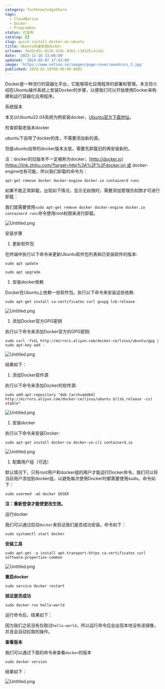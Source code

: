 ```yaml
---
category: TechKnowledgeShare
tags:
  - CloudNative
  - Docker
  - ProgramEnv
status: 已发布
catalog: []
slug: quick-install-docker-on-ubuntu
title: Ubuntu快速安装Docker
urlname: 3bd3cd5c-012b-418c-93b1-c3d325c3ca3c
date: '2023-11-18 13:06:00'
updated: '2024-09-07 17:43:00'
image: 'https://www.notion.so/images/page-cover/woodcuts_3.jpg'
published: 2020-01-18T08:00:00.000Z
---
```


Docker是一种流行的容器化平台，它能够简化应用程序的部署和管理。本文将介绍在Ubuntu操作系统上安装Docker的步骤，以便我们可以开始使用Docker来构建和运行容器化应用程序。


系统版本


本文以Ubuntu22.04系统为例安装docker，[Ubuntu官方下载地址](https://link.zhihu.com/?target=https%3A%2F%2Fubuntu.com%2Fdownload)。


检查卸载老版本docker


ubuntu下自带了docker的库，不需要添加新的源。


但是ubuntu自带的docker版本太低，需要先卸载旧的再安装新的。


注：docker的旧版本不一定被称为docker，[http://docker.io](https://link.zhihu.com/?target=http%3A%2F%2Fdocker.io) 或 docker-engine也有可能，所以我们卸载的命令为：


`apt-get remove docker docker-engine docker.io containerd runc`


如果不能正常卸载，出现如下情况，显示无权限时，需要添加管理员权限才可进行卸载：


我们就需要使用`sudo apt-get remove docker docker-engine docker.io containerd runc`命令使用root权限来进行卸载。


![Untitled.png](https://prod-files-secure.s3.us-west-2.amazonaws.com/5d24fe63-e567-4804-86f9-9fdc62e13082/39952d0f-7851-4550-b715-72a33876c773/Untitled.png?X-Amz-Algorithm=AWS4-HMAC-SHA256&X-Amz-Content-Sha256=UNSIGNED-PAYLOAD&X-Amz-Credential=ASIAZI2LB4664A36GVOH%2F20250409%2Fus-west-2%2Fs3%2Faws4_request&X-Amz-Date=20250409T053955Z&X-Amz-Expires=3600&X-Amz-Security-Token=IQoJb3JpZ2luX2VjEA0aCXVzLXdlc3QtMiJGMEQCICX89dsgLkLWT1x17W%2Fx3GOUMSpCmz4XVGIb3yVAd5LfAiA6O6KdvM6z8SaXTb0cIFIAP6qRzx02nnXUok7hfIwA9iqIBAiG%2F%2F%2F%2F%2F%2F%2F%2F%2F%2F8BEAAaDDYzNzQyMzE4MzgwNSIMZ2Y%2FQnXtilwKf9fFKtwDk6unvdQv1uFso8LCm5b8YcWWtImGvGa11ujtBU4Uz9QWMQKGxg3ssP78nfPZeDYc5ZkOx8TkQETGWYHOe7CBzJU925RuhUqYlTezwxoghD%2FS3poCio5%2FtcNvDEJZXPIo3phX86KLbLy8Fs8Tq1QWvdmD%2FWFK%2FkmTV5Dmzn%2BkmchZWrYdQQD0onYEwk%2FMb%2FcB4H8EX0IkCp72pLcitcHnmgiCa2jpYJUKIbRklMzu6u9TrTCH3QPCahdB0qcS%2Bk%2BE5jeZ2gCXQASzkf7iQIGMI8YhOwVGE876RJBrh3NR%2F8emAoEe7B%2F9XYONs5Zt2lOGOJWKxI7JhGmguJwsXwZqHERk4499eBhk93JZ9WrUN7cBTjQOpnnTvn2wXbJ0dG6XTUmhALvpVv0lAL%2BEXFJOzIqBYoJJefaJ1wgsq8m5BEFdw9booJFv5IARjZ9qm6Ci%2FoLAW%2FEVkCBllvGSmNNSb%2Fh%2BE8YO5cHG7%2FnJF4Zwy0a1%2BN3o0%2BV8Cxge9lDdoGoGjT9WrABVEiRYXaBsOVnU2XaXi54FDLpiyLnbgRgBMKLrkdQqX4mUa6uGPAMKhcMIB0kd4GYoYRd%2BwwL0cV3JX1Mngpt8lvuDb7c%2BpP0k6Yrx%2B3jdEkeCb3SDqoMwkfHXvwY6pgH7%2FuhJ%2FKjf9LkecUXuv78iEPobMjNjY1GfF9pgXxiSP6O3k6VQ%2Fxp115fKgaGCvE5wx8k7dVwD1oOHHD0jJq0Exxu6h2z7HnV1smtR4lws6XX6rfz9JnA28JiGnfXlSi85S%2FNVDyRfzfdBHpyMm3CE47cWXgPwnFHPdkcrwB61Kjeb1iKS9tXPWzsQFIY5ZjhGQ8D51PvmSHnKmNUgR47tXpqUF48W&X-Amz-Signature=898835a9935181f724b21dc9a56fa1c191c47f9499bb898c697a23841990678f&X-Amz-SignedHeaders=host&x-id=GetObject)


安装步骤

1. 更新软件包

在终端中执行以下命令来更新Ubuntu软件包列表和已安装软件的版本:


`sudo apt update`


`sudo apt upgrade`

1. 安装docker依赖

Docker在Ubuntu上依赖一些软件包。执行以下命令来安装这些依赖:


`sudo apt-get install ca-certificates curl gnupg lsb-release`


![Untitled.png](https://prod-files-secure.s3.us-west-2.amazonaws.com/5d24fe63-e567-4804-86f9-9fdc62e13082/b5a549a8-6621-4824-a151-93e8b0592f14/Untitled.png?X-Amz-Algorithm=AWS4-HMAC-SHA256&X-Amz-Content-Sha256=UNSIGNED-PAYLOAD&X-Amz-Credential=ASIAZI2LB4664A36GVOH%2F20250409%2Fus-west-2%2Fs3%2Faws4_request&X-Amz-Date=20250409T053955Z&X-Amz-Expires=3600&X-Amz-Security-Token=IQoJb3JpZ2luX2VjEA0aCXVzLXdlc3QtMiJGMEQCICX89dsgLkLWT1x17W%2Fx3GOUMSpCmz4XVGIb3yVAd5LfAiA6O6KdvM6z8SaXTb0cIFIAP6qRzx02nnXUok7hfIwA9iqIBAiG%2F%2F%2F%2F%2F%2F%2F%2F%2F%2F8BEAAaDDYzNzQyMzE4MzgwNSIMZ2Y%2FQnXtilwKf9fFKtwDk6unvdQv1uFso8LCm5b8YcWWtImGvGa11ujtBU4Uz9QWMQKGxg3ssP78nfPZeDYc5ZkOx8TkQETGWYHOe7CBzJU925RuhUqYlTezwxoghD%2FS3poCio5%2FtcNvDEJZXPIo3phX86KLbLy8Fs8Tq1QWvdmD%2FWFK%2FkmTV5Dmzn%2BkmchZWrYdQQD0onYEwk%2FMb%2FcB4H8EX0IkCp72pLcitcHnmgiCa2jpYJUKIbRklMzu6u9TrTCH3QPCahdB0qcS%2Bk%2BE5jeZ2gCXQASzkf7iQIGMI8YhOwVGE876RJBrh3NR%2F8emAoEe7B%2F9XYONs5Zt2lOGOJWKxI7JhGmguJwsXwZqHERk4499eBhk93JZ9WrUN7cBTjQOpnnTvn2wXbJ0dG6XTUmhALvpVv0lAL%2BEXFJOzIqBYoJJefaJ1wgsq8m5BEFdw9booJFv5IARjZ9qm6Ci%2FoLAW%2FEVkCBllvGSmNNSb%2Fh%2BE8YO5cHG7%2FnJF4Zwy0a1%2BN3o0%2BV8Cxge9lDdoGoGjT9WrABVEiRYXaBsOVnU2XaXi54FDLpiyLnbgRgBMKLrkdQqX4mUa6uGPAMKhcMIB0kd4GYoYRd%2BwwL0cV3JX1Mngpt8lvuDb7c%2BpP0k6Yrx%2B3jdEkeCb3SDqoMwkfHXvwY6pgH7%2FuhJ%2FKjf9LkecUXuv78iEPobMjNjY1GfF9pgXxiSP6O3k6VQ%2Fxp115fKgaGCvE5wx8k7dVwD1oOHHD0jJq0Exxu6h2z7HnV1smtR4lws6XX6rfz9JnA28JiGnfXlSi85S%2FNVDyRfzfdBHpyMm3CE47cWXgPwnFHPdkcrwB61Kjeb1iKS9tXPWzsQFIY5ZjhGQ8D51PvmSHnKmNUgR47tXpqUF48W&X-Amz-Signature=3cd0861395e14a7fb463d5f222db1afa1d6b7eec21e93207e2b6f8848f9876c8&X-Amz-SignedHeaders=host&x-id=GetObject)

1. 添加Docker官方GPG密钥

执行以下命令来添加Docker官方的GPG密钥:


`sudo curl -fsSL http://mirrors.aliyun.com/docker-ce/linux/ubuntu/gpg | sudo apt-key add -`


![Untitled.png](https://prod-files-secure.s3.us-west-2.amazonaws.com/5d24fe63-e567-4804-86f9-9fdc62e13082/98014b5e-f5b7-4b16-804e-ab6917971bd3/Untitled.png?X-Amz-Algorithm=AWS4-HMAC-SHA256&X-Amz-Content-Sha256=UNSIGNED-PAYLOAD&X-Amz-Credential=ASIAZI2LB4664A36GVOH%2F20250409%2Fus-west-2%2Fs3%2Faws4_request&X-Amz-Date=20250409T053955Z&X-Amz-Expires=3600&X-Amz-Security-Token=IQoJb3JpZ2luX2VjEA0aCXVzLXdlc3QtMiJGMEQCICX89dsgLkLWT1x17W%2Fx3GOUMSpCmz4XVGIb3yVAd5LfAiA6O6KdvM6z8SaXTb0cIFIAP6qRzx02nnXUok7hfIwA9iqIBAiG%2F%2F%2F%2F%2F%2F%2F%2F%2F%2F8BEAAaDDYzNzQyMzE4MzgwNSIMZ2Y%2FQnXtilwKf9fFKtwDk6unvdQv1uFso8LCm5b8YcWWtImGvGa11ujtBU4Uz9QWMQKGxg3ssP78nfPZeDYc5ZkOx8TkQETGWYHOe7CBzJU925RuhUqYlTezwxoghD%2FS3poCio5%2FtcNvDEJZXPIo3phX86KLbLy8Fs8Tq1QWvdmD%2FWFK%2FkmTV5Dmzn%2BkmchZWrYdQQD0onYEwk%2FMb%2FcB4H8EX0IkCp72pLcitcHnmgiCa2jpYJUKIbRklMzu6u9TrTCH3QPCahdB0qcS%2Bk%2BE5jeZ2gCXQASzkf7iQIGMI8YhOwVGE876RJBrh3NR%2F8emAoEe7B%2F9XYONs5Zt2lOGOJWKxI7JhGmguJwsXwZqHERk4499eBhk93JZ9WrUN7cBTjQOpnnTvn2wXbJ0dG6XTUmhALvpVv0lAL%2BEXFJOzIqBYoJJefaJ1wgsq8m5BEFdw9booJFv5IARjZ9qm6Ci%2FoLAW%2FEVkCBllvGSmNNSb%2Fh%2BE8YO5cHG7%2FnJF4Zwy0a1%2BN3o0%2BV8Cxge9lDdoGoGjT9WrABVEiRYXaBsOVnU2XaXi54FDLpiyLnbgRgBMKLrkdQqX4mUa6uGPAMKhcMIB0kd4GYoYRd%2BwwL0cV3JX1Mngpt8lvuDb7c%2BpP0k6Yrx%2B3jdEkeCb3SDqoMwkfHXvwY6pgH7%2FuhJ%2FKjf9LkecUXuv78iEPobMjNjY1GfF9pgXxiSP6O3k6VQ%2Fxp115fKgaGCvE5wx8k7dVwD1oOHHD0jJq0Exxu6h2z7HnV1smtR4lws6XX6rfz9JnA28JiGnfXlSi85S%2FNVDyRfzfdBHpyMm3CE47cWXgPwnFHPdkcrwB61Kjeb1iKS9tXPWzsQFIY5ZjhGQ8D51PvmSHnKmNUgR47tXpqUF48W&X-Amz-Signature=4d4dc7daf6371633d4d63679a73030633c2a5a55ee72945cab05ca57b7f5870e&X-Amz-SignedHeaders=host&x-id=GetObject)


结果如下：

1. 添加Docker软件源

执行以下命令来添加Docker的软件源:


`sudo add-apt-repository "deb [arch=amd64] http://mirrors.aliyun.com/docker-ce/linux/ubuntu $(lsb_release -cs) stable"`


![Untitled.png](https://prod-files-secure.s3.us-west-2.amazonaws.com/5d24fe63-e567-4804-86f9-9fdc62e13082/7fc5bdbe-9d4c-48b8-ba03-3309380f47ba/Untitled.png?X-Amz-Algorithm=AWS4-HMAC-SHA256&X-Amz-Content-Sha256=UNSIGNED-PAYLOAD&X-Amz-Credential=ASIAZI2LB4664A36GVOH%2F20250409%2Fus-west-2%2Fs3%2Faws4_request&X-Amz-Date=20250409T053955Z&X-Amz-Expires=3600&X-Amz-Security-Token=IQoJb3JpZ2luX2VjEA0aCXVzLXdlc3QtMiJGMEQCICX89dsgLkLWT1x17W%2Fx3GOUMSpCmz4XVGIb3yVAd5LfAiA6O6KdvM6z8SaXTb0cIFIAP6qRzx02nnXUok7hfIwA9iqIBAiG%2F%2F%2F%2F%2F%2F%2F%2F%2F%2F8BEAAaDDYzNzQyMzE4MzgwNSIMZ2Y%2FQnXtilwKf9fFKtwDk6unvdQv1uFso8LCm5b8YcWWtImGvGa11ujtBU4Uz9QWMQKGxg3ssP78nfPZeDYc5ZkOx8TkQETGWYHOe7CBzJU925RuhUqYlTezwxoghD%2FS3poCio5%2FtcNvDEJZXPIo3phX86KLbLy8Fs8Tq1QWvdmD%2FWFK%2FkmTV5Dmzn%2BkmchZWrYdQQD0onYEwk%2FMb%2FcB4H8EX0IkCp72pLcitcHnmgiCa2jpYJUKIbRklMzu6u9TrTCH3QPCahdB0qcS%2Bk%2BE5jeZ2gCXQASzkf7iQIGMI8YhOwVGE876RJBrh3NR%2F8emAoEe7B%2F9XYONs5Zt2lOGOJWKxI7JhGmguJwsXwZqHERk4499eBhk93JZ9WrUN7cBTjQOpnnTvn2wXbJ0dG6XTUmhALvpVv0lAL%2BEXFJOzIqBYoJJefaJ1wgsq8m5BEFdw9booJFv5IARjZ9qm6Ci%2FoLAW%2FEVkCBllvGSmNNSb%2Fh%2BE8YO5cHG7%2FnJF4Zwy0a1%2BN3o0%2BV8Cxge9lDdoGoGjT9WrABVEiRYXaBsOVnU2XaXi54FDLpiyLnbgRgBMKLrkdQqX4mUa6uGPAMKhcMIB0kd4GYoYRd%2BwwL0cV3JX1Mngpt8lvuDb7c%2BpP0k6Yrx%2B3jdEkeCb3SDqoMwkfHXvwY6pgH7%2FuhJ%2FKjf9LkecUXuv78iEPobMjNjY1GfF9pgXxiSP6O3k6VQ%2Fxp115fKgaGCvE5wx8k7dVwD1oOHHD0jJq0Exxu6h2z7HnV1smtR4lws6XX6rfz9JnA28JiGnfXlSi85S%2FNVDyRfzfdBHpyMm3CE47cWXgPwnFHPdkcrwB61Kjeb1iKS9tXPWzsQFIY5ZjhGQ8D51PvmSHnKmNUgR47tXpqUF48W&X-Amz-Signature=b640167daea64db5a4c9200fa047d9c892b6206ea8655bb079257651b6a26224&X-Amz-SignedHeaders=host&x-id=GetObject)

1. 安装docker

执行以下命令来安装Docker:


`sudo apt-get install docker-ce docker-ce-cli containerd.io`


![Untitled.png](https://prod-files-secure.s3.us-west-2.amazonaws.com/5d24fe63-e567-4804-86f9-9fdc62e13082/d5ede442-ffc5-49c3-a76a-76559a797244/Untitled.png?X-Amz-Algorithm=AWS4-HMAC-SHA256&X-Amz-Content-Sha256=UNSIGNED-PAYLOAD&X-Amz-Credential=ASIAZI2LB4664A36GVOH%2F20250409%2Fus-west-2%2Fs3%2Faws4_request&X-Amz-Date=20250409T053955Z&X-Amz-Expires=3600&X-Amz-Security-Token=IQoJb3JpZ2luX2VjEA0aCXVzLXdlc3QtMiJGMEQCICX89dsgLkLWT1x17W%2Fx3GOUMSpCmz4XVGIb3yVAd5LfAiA6O6KdvM6z8SaXTb0cIFIAP6qRzx02nnXUok7hfIwA9iqIBAiG%2F%2F%2F%2F%2F%2F%2F%2F%2F%2F8BEAAaDDYzNzQyMzE4MzgwNSIMZ2Y%2FQnXtilwKf9fFKtwDk6unvdQv1uFso8LCm5b8YcWWtImGvGa11ujtBU4Uz9QWMQKGxg3ssP78nfPZeDYc5ZkOx8TkQETGWYHOe7CBzJU925RuhUqYlTezwxoghD%2FS3poCio5%2FtcNvDEJZXPIo3phX86KLbLy8Fs8Tq1QWvdmD%2FWFK%2FkmTV5Dmzn%2BkmchZWrYdQQD0onYEwk%2FMb%2FcB4H8EX0IkCp72pLcitcHnmgiCa2jpYJUKIbRklMzu6u9TrTCH3QPCahdB0qcS%2Bk%2BE5jeZ2gCXQASzkf7iQIGMI8YhOwVGE876RJBrh3NR%2F8emAoEe7B%2F9XYONs5Zt2lOGOJWKxI7JhGmguJwsXwZqHERk4499eBhk93JZ9WrUN7cBTjQOpnnTvn2wXbJ0dG6XTUmhALvpVv0lAL%2BEXFJOzIqBYoJJefaJ1wgsq8m5BEFdw9booJFv5IARjZ9qm6Ci%2FoLAW%2FEVkCBllvGSmNNSb%2Fh%2BE8YO5cHG7%2FnJF4Zwy0a1%2BN3o0%2BV8Cxge9lDdoGoGjT9WrABVEiRYXaBsOVnU2XaXi54FDLpiyLnbgRgBMKLrkdQqX4mUa6uGPAMKhcMIB0kd4GYoYRd%2BwwL0cV3JX1Mngpt8lvuDb7c%2BpP0k6Yrx%2B3jdEkeCb3SDqoMwkfHXvwY6pgH7%2FuhJ%2FKjf9LkecUXuv78iEPobMjNjY1GfF9pgXxiSP6O3k6VQ%2Fxp115fKgaGCvE5wx8k7dVwD1oOHHD0jJq0Exxu6h2z7HnV1smtR4lws6XX6rfz9JnA28JiGnfXlSi85S%2FNVDyRfzfdBHpyMm3CE47cWXgPwnFHPdkcrwB61Kjeb1iKS9tXPWzsQFIY5ZjhGQ8D51PvmSHnKmNUgR47tXpqUF48W&X-Amz-Signature=5376c77d0e0a9a3625510d968921dbed7b0f18b2e58754dbad2013f3694850dc&X-Amz-SignedHeaders=host&x-id=GetObject)

1. 配置用户组（可选）

默认情况下，只有root用户和docker组的用户才能运行Docker命令。我们可以将当前用户添加到docker组，以避免每次使用Docker时都需要使用sudo。命令如下：


`sudo usermod -aG docker $USER`


**注：重新登录才能使更改生效。**


运行docker


我们可以通过启动`docker`来验证我们是否成功安装。命令如下：


`sudo systemctl start docker`


**安装工具**


`sudo apt-get -y install apt-transport-https ca-certificates curl software-properties-common`


![Untitled.png](https://prod-files-secure.s3.us-west-2.amazonaws.com/5d24fe63-e567-4804-86f9-9fdc62e13082/0c3615c1-94db-46f5-9743-68bb221a9964/Untitled.png?X-Amz-Algorithm=AWS4-HMAC-SHA256&X-Amz-Content-Sha256=UNSIGNED-PAYLOAD&X-Amz-Credential=ASIAZI2LB4664A36GVOH%2F20250409%2Fus-west-2%2Fs3%2Faws4_request&X-Amz-Date=20250409T053955Z&X-Amz-Expires=3600&X-Amz-Security-Token=IQoJb3JpZ2luX2VjEA0aCXVzLXdlc3QtMiJGMEQCICX89dsgLkLWT1x17W%2Fx3GOUMSpCmz4XVGIb3yVAd5LfAiA6O6KdvM6z8SaXTb0cIFIAP6qRzx02nnXUok7hfIwA9iqIBAiG%2F%2F%2F%2F%2F%2F%2F%2F%2F%2F8BEAAaDDYzNzQyMzE4MzgwNSIMZ2Y%2FQnXtilwKf9fFKtwDk6unvdQv1uFso8LCm5b8YcWWtImGvGa11ujtBU4Uz9QWMQKGxg3ssP78nfPZeDYc5ZkOx8TkQETGWYHOe7CBzJU925RuhUqYlTezwxoghD%2FS3poCio5%2FtcNvDEJZXPIo3phX86KLbLy8Fs8Tq1QWvdmD%2FWFK%2FkmTV5Dmzn%2BkmchZWrYdQQD0onYEwk%2FMb%2FcB4H8EX0IkCp72pLcitcHnmgiCa2jpYJUKIbRklMzu6u9TrTCH3QPCahdB0qcS%2Bk%2BE5jeZ2gCXQASzkf7iQIGMI8YhOwVGE876RJBrh3NR%2F8emAoEe7B%2F9XYONs5Zt2lOGOJWKxI7JhGmguJwsXwZqHERk4499eBhk93JZ9WrUN7cBTjQOpnnTvn2wXbJ0dG6XTUmhALvpVv0lAL%2BEXFJOzIqBYoJJefaJ1wgsq8m5BEFdw9booJFv5IARjZ9qm6Ci%2FoLAW%2FEVkCBllvGSmNNSb%2Fh%2BE8YO5cHG7%2FnJF4Zwy0a1%2BN3o0%2BV8Cxge9lDdoGoGjT9WrABVEiRYXaBsOVnU2XaXi54FDLpiyLnbgRgBMKLrkdQqX4mUa6uGPAMKhcMIB0kd4GYoYRd%2BwwL0cV3JX1Mngpt8lvuDb7c%2BpP0k6Yrx%2B3jdEkeCb3SDqoMwkfHXvwY6pgH7%2FuhJ%2FKjf9LkecUXuv78iEPobMjNjY1GfF9pgXxiSP6O3k6VQ%2Fxp115fKgaGCvE5wx8k7dVwD1oOHHD0jJq0Exxu6h2z7HnV1smtR4lws6XX6rfz9JnA28JiGnfXlSi85S%2FNVDyRfzfdBHpyMm3CE47cWXgPwnFHPdkcrwB61Kjeb1iKS9tXPWzsQFIY5ZjhGQ8D51PvmSHnKmNUgR47tXpqUF48W&X-Amz-Signature=2c09ee558593c087043b37dcdcc3ad38c87320097446bdc6e4e7b90f82c3f10c&X-Amz-SignedHeaders=host&x-id=GetObject)


**重启docker**


`sudo service docker restart`


**验证是否成功**


`sudo docker run hello-world`


运行命令后，结果如下：


因为我们之前没有拉取过`hello-world`，所以运行命令后会出现本地没有该镜像，并且会自动拉取的操作。


**查看版本**


我们可以通过下面的命令来查看`docker`的版本


`sudo docker version`


结果如下：


![Untitled.png](https://prod-files-secure.s3.us-west-2.amazonaws.com/5d24fe63-e567-4804-86f9-9fdc62e13082/efdb509a-3c1e-41a3-91ee-a1bd88793688/Untitled.png?X-Amz-Algorithm=AWS4-HMAC-SHA256&X-Amz-Content-Sha256=UNSIGNED-PAYLOAD&X-Amz-Credential=ASIAZI2LB4664A36GVOH%2F20250409%2Fus-west-2%2Fs3%2Faws4_request&X-Amz-Date=20250409T053955Z&X-Amz-Expires=3600&X-Amz-Security-Token=IQoJb3JpZ2luX2VjEA0aCXVzLXdlc3QtMiJGMEQCICX89dsgLkLWT1x17W%2Fx3GOUMSpCmz4XVGIb3yVAd5LfAiA6O6KdvM6z8SaXTb0cIFIAP6qRzx02nnXUok7hfIwA9iqIBAiG%2F%2F%2F%2F%2F%2F%2F%2F%2F%2F8BEAAaDDYzNzQyMzE4MzgwNSIMZ2Y%2FQnXtilwKf9fFKtwDk6unvdQv1uFso8LCm5b8YcWWtImGvGa11ujtBU4Uz9QWMQKGxg3ssP78nfPZeDYc5ZkOx8TkQETGWYHOe7CBzJU925RuhUqYlTezwxoghD%2FS3poCio5%2FtcNvDEJZXPIo3phX86KLbLy8Fs8Tq1QWvdmD%2FWFK%2FkmTV5Dmzn%2BkmchZWrYdQQD0onYEwk%2FMb%2FcB4H8EX0IkCp72pLcitcHnmgiCa2jpYJUKIbRklMzu6u9TrTCH3QPCahdB0qcS%2Bk%2BE5jeZ2gCXQASzkf7iQIGMI8YhOwVGE876RJBrh3NR%2F8emAoEe7B%2F9XYONs5Zt2lOGOJWKxI7JhGmguJwsXwZqHERk4499eBhk93JZ9WrUN7cBTjQOpnnTvn2wXbJ0dG6XTUmhALvpVv0lAL%2BEXFJOzIqBYoJJefaJ1wgsq8m5BEFdw9booJFv5IARjZ9qm6Ci%2FoLAW%2FEVkCBllvGSmNNSb%2Fh%2BE8YO5cHG7%2FnJF4Zwy0a1%2BN3o0%2BV8Cxge9lDdoGoGjT9WrABVEiRYXaBsOVnU2XaXi54FDLpiyLnbgRgBMKLrkdQqX4mUa6uGPAMKhcMIB0kd4GYoYRd%2BwwL0cV3JX1Mngpt8lvuDb7c%2BpP0k6Yrx%2B3jdEkeCb3SDqoMwkfHXvwY6pgH7%2FuhJ%2FKjf9LkecUXuv78iEPobMjNjY1GfF9pgXxiSP6O3k6VQ%2Fxp115fKgaGCvE5wx8k7dVwD1oOHHD0jJq0Exxu6h2z7HnV1smtR4lws6XX6rfz9JnA28JiGnfXlSi85S%2FNVDyRfzfdBHpyMm3CE47cWXgPwnFHPdkcrwB61Kjeb1iKS9tXPWzsQFIY5ZjhGQ8D51PvmSHnKmNUgR47tXpqUF48W&X-Amz-Signature=408cb7c68b0a8bcc0ea5078c32e7c14a2cb3e58727545a235056ad0a414a134a&X-Amz-SignedHeaders=host&x-id=GetObject)


